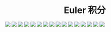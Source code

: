 <h1 align="center">Euler 积分</h1>

<img src="image\Euler 积分\1.png">

<img src="image\Euler 积分\2.png">

<img src="image\Euler 积分\3.png">

<img src="image\Euler 积分\4.png">

<img src="image\Euler 积分\5.png">

<img src="image\Euler 积分\6.png">

<img src="image\Euler 积分\7.png">

<img src="image\Euler 积分\8.png">

<img src="image\Euler 积分\9.png">

<img src="image\Euler 积分\10.png">

<img src="image\Euler 积分\11.png">

<img src="image\Euler 积分\12.png">

<img src="image\Euler 积分\13.png">

<img src="image\Euler 积分\14.png">

<img src="image\Euler 积分\15.png">

<img src="image\Euler 积分\16.png">
